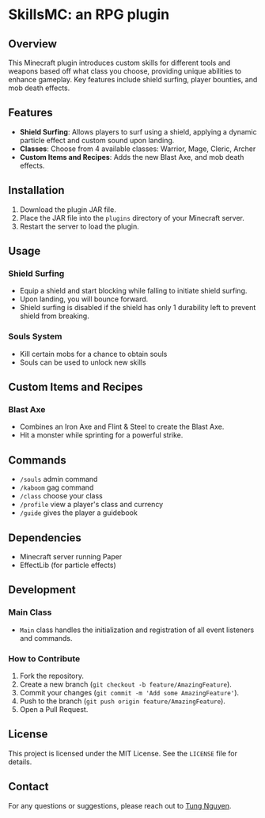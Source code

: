 # SkillsMC: an RPG plugin

## Overview
This Minecraft plugin introduces custom skills for different tools and weapons based off what class you choose, providing unique abilities to enhance gameplay. Key features include shield surfing, player bounties, and mob death effects.

## Features
- **Shield Surfing**: Allows players to surf using a shield, applying a dynamic particle effect and custom sound upon landing.
- **Classes**: Choose from 4 available classes: Warrior, Mage, Cleric, Archer
- **Custom Items and Recipes**: Adds the new Blast Axe, and mob death effects.

## Installation
1. Download the plugin JAR file.
2. Place the JAR file into the `plugins` directory of your Minecraft server.
3. Restart the server to load the plugin.

## Usage
### Shield Surfing
- Equip a shield and start blocking while falling to initiate shield surfing.
- Upon landing, you will bounce forward.
- Shield surfing is disabled if the shield has only 1 durability left to prevent shield from breaking.

### Souls System
- Kill certain mobs for a chance to obtain souls
- Souls can be used to unlock new skills

## Custom Items and Recipes
### Blast Axe
- Combines an Iron Axe and Flint & Steel to create the Blast Axe.
- Hit a monster while sprinting for a powerful strike.

## Commands
- `/souls` admin command
- `/kaboom` gag command
- `/class` choose your class
- `/profile` view a player's class and currency
- `/guide` gives the player a guidebook

## Dependencies
- Minecraft server running Paper
- EffectLib (for particle effects)

## Development
### Main Class
- `Main` class handles the initialization and registration of all event listeners and commands.

### How to Contribute
1. Fork the repository.
2. Create a new branch (`git checkout -b feature/AmazingFeature`).
3. Commit your changes (`git commit -m 'Add some AmazingFeature'`).
4. Push to the branch (`git push origin feature/AmazingFeature`).
5. Open a Pull Request.

## License
This project is licensed under the MIT License. See the `LICENSE` file for details.

## Contact
For any questions or suggestions, please reach out to [Tung Nguyen](https://github.com/Ragnaorok).

